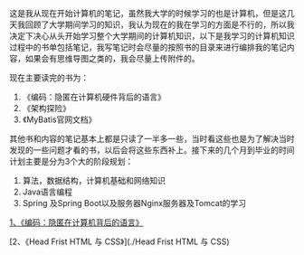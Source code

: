 ​      这是我从现在开始计算机的笔记，虽然我大学的时候学习的也是计算机，但是这几天我回顾了大学期间学习的知识，我认为现在的我在学习的方面是不行的，所以我决定下决心从头开始学习整个大学期间的计算机知识，以下是我学习的计算机知识过程中的书单包括笔记，我写笔记时会尽量的按照书的目录来进行编排我的笔记内容，如果会有思维导图之类的，我会尽量上传附件的。

现在主要读完的书为：

1. 《编码：隐匿在计算机硬件背后的语言》
2. 《架构探险》
3. 《MyBatis官网文档》

其他书和内容的笔记基本上都是只读了一半多一些，当时看这些也是为了解决当时发现的一些问题才看的书，以后会将这些东西补上。接下来的几个月到毕业的时间计划主要是分为3个大的阶段规划：

1. 算法，数据结构，计算机基础和网络知识
2. Java语言编程
3. Spring 及Spring Boot以及服务器Nginx服务器及Tomcat的学习



[1、《编码：隐匿在计算机背后的语言》](/编码：隐匿在计算机硬件背后的语言.md)

[2、《Head Frist HTML 与 CSS》](./Head Frist HTML 与 CSS)

